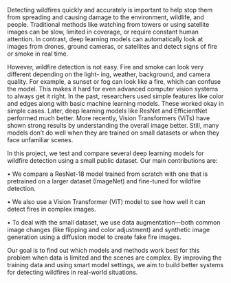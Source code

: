Detecting wildfires quickly and accurately is important to help stop them from spreading and causing damage
to the environment, wildlife, and people. Traditional methods like watching from towers or using satellite
images can be slow, limited in coverage, or require constant human attention. In contrast, deep learning
models can automatically look at images from drones, ground cameras, or satellites and detect signs of fire
or smoke in real time.

However, wildfire detection is not easy. Fire and smoke can look very different depending on the light-
ing, weather, background, and camera quality. For example, a sunset or fog can look like a fire, which can
confuse the model. This makes it hard for even advanced computer vision systems to always get it right.
In the past, researchers used simple features like color and edges along with basic machine learning models.
These worked okay in simple cases. Later, deep learning models like ResNet and EfficientNet performed
much better. More recently, Vision Transformers (ViTs) have shown strong results by understanding the
overall image better. Still, many models don’t do well when they are trained on small datasets or when they
face unfamiliar scenes.

In this project, we test and compare several deep learning models for wildfire detection using a small public
dataset. Our main contributions are:

• We compare a ResNet-18 model trained from scratch with one that is pretrained on a larger
dataset (ImageNet) and fine-tuned for wildfire detection.

• We also use a Vision Transformer (ViT) model to see how well it can detect fires in complex images.

• To deal with the small dataset, we use data augmentation—both common image changes (like
flipping and color adjustment) and synthetic image generation using a diffusion model to create
fake fire images.

Our goal is to find out which models and methods work best for this problem when data is limited and the
scenes are complex. By improving the training data and using smart model settings, we aim to build better
systems for detecting wildfires in real-world situations.
